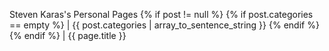 Steven Karas's Personal Pages
{% if post != null %}
	{% if post.categories == empty %}
		| {{ post.categories | array_to_sentence_string }}
	{% endif %}
{% endif %}
 | {{ page.title }}
